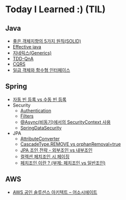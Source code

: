 # Today I Learned :) (TIL)

## Java
 * [좋은 객체지향의 5가지 원칙(SOLID)](https://github.com/leeyohan93/TIL/blob/master/java/좋은객체지향의5가지원칙.md)
 * [Effective java](https://github.com/leeyohan93/TIL/blob/master/java/Effective-java.md)
 * [지네릭스(Generics)](https://github.com/leeyohan93/TIL/blob/master/java/Generics.md)
 * [TDD-QnA](https://github.com/leeyohan93/TIL/blob/master/java/tdd/QnA.md)
 * [CQRS](https://github.com/leeyohan93/TIL/blob/master/java/CQRS.md)
 * [일급 객체와 함수형 인터페이스](https://github.com/leeyohan93/TIL/blob/master/java/%EC%9D%BC%EA%B8%89%EA%B0%9D%EC%B2%B4-%ED%95%A8%EC%88%98%ED%98%95%EC%9D%B8%ED%84%B0%ED%8E%98%EC%9D%B4%EC%8A%A4.md)

## Spring
* [자동 빈 등록 vs 수동 빈 등록](https://github.com/leeyohan93/TIL/blob/master/spring/ManualVsAutoBean.md)
* Security
  * [Authentication](https://github.com/leeyohan93/TIL/blob/master/spring/security/Authentication.md)
  * [Filters](https://github.com/leeyohan93/TIL/blob/master/spring/security/Filter.md)
  * [@Async(비동기)에서의 SecurityContext 사용](https://github.com/leeyohan93/TIL/blob/master/spring/security/AsyncAndSecurityContext.md)
  * [SpringDataSecurity](https://github.com/leeyohan93/TIL/blob/master/spring/security/SpringDataSecurity.md)
* JPA
  * [AttributeConverter](https://github.com/leeyohan93/TIL/blob/master/spring/jpa/AttributeConverter.md)
  * [CascadeType.REMOVE vs orphanRemoval=true](https://github.com/leeyohan93/TIL/blob/master/spring/jpa/CascadeTypeRemoveVsOrphan.md)
  * [JPA 조인 전략 - 외부조인 vs 내부조인](https://github.com/leeyohan93/TIL/blob/master/spring/jpa/JpaJoinStrategy.md)
  * [컬렉션 페치조인 시 페이징](https://github.com/leeyohan93/TIL/blob/master/spring/jpa/컬렉션_페치조인_페이징.md)
  * [페치조인 이란 ? (부제: 페치조인 vs 일반조인)](https://github.com/leeyohan93/TIL/blob/master/spring/jpa/페치조인.md)
## AWS
* [AWS 공인 솔루션스 아키텍트 – 어소시에이트](./aws/certified-solutions-architect-associate)

